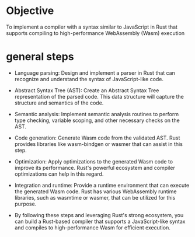 
# Objective
To implement a compiler with a syntax similar to JavaScript in Rust that supports compiling to high-performance WebAssembly (Wasm) execution

# general steps

* Language parsing: Design and implement a parser in Rust that can recognize and understand the syntax of JavaScript-like code.

* Abstract Syntax Tree (AST): Create an Abstract Syntax Tree representation of the parsed code. This data structure will capture the structure and semantics of the code.

* Semantic analysis: Implement semantic analysis routines to perform type checking, variable scoping, and other necessary checks on the AST.

* Code generation: Generate Wasm code from the validated AST. Rust provides libraries like wasm-bindgen or wasmer that can assist in this step.

* Optimization: Apply optimizations to the generated Wasm code to improve its performance. Rust's powerful ecosystem and compiler optimizations can help in this regard.

* Integration and runtime: Provide a runtime environment that can execute the generated Wasm code. Rust has various WebAssembly runtime libraries, such as wasmtime or wasmer, that can be utilized for this purpose.

*  By following these steps and leveraging Rust's strong ecosystem, you can build a Rust-based compiler that supports a JavaScript-like syntax and compiles to high-performance Wasm for efficient execution.
